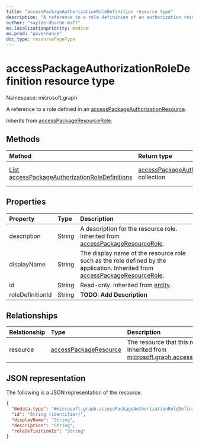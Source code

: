 ```yaml
---
title: "accessPackageAuthorizationRoleDefinition resource type"
description: "A reference to a role definition of an authorization resource.*"
author: "saylee-dharne-msft"
ms.localizationpriority: medium
ms.prod: "governance"
doc_type: resourcePageType
---
```


# accessPackageAuthorizationRoleDefinition resource type

Namespace: microsoft.graph



A reference to a role defined in an [accessPackageAuthorizationResource](../resources/accesspackageauthorizationresource.md).


Inherits from [accessPackageResourceRole](../resources/accesspackageresourcerole.md).

## Methods
|Method|Return type|Description|
|:---|:---|:---|
|[List accessPackageAuthorizationRoleDefinitions](../api/accesspackageauthorizationroledefinition-list.md)|[accessPackageAuthorizationRoleDefinition](../resources/accesspackageauthorizationroledefinition.md) collection|Get a list of the [accessPackageAuthorizationRoleDefinition](../resources/accesspackageauthorizationroledefinition.md) objects and their properties.|

## Properties
|Property|Type|Description|
|:---|:---|:---|
|description|String|A description for the resource role. Inherited from [accessPackageResourceRole](../resources/accesspackageresourcerole.md).|
|displayName|String|The display name of the resource role such as the role defined by the application. Inherited from [accessPackageResourceRole](../resources/accesspackageresourcerole.md).|
|id|String|Read-only. Inherited from [entity](../resources/entity.md).|
|roleDefinitionId|String|**TODO: Add Description**|

## Relationships
|Relationship|Type|Description|
|:---|:---|:---|
|resource|[accessPackageResource](../resources/accesspackageresource.md)|The resource that this role is associated with. Inherited from [microsoft.graph.accessPackageResourceRole](../resources/accesspackageresourcerole.md)|

## JSON representation
The following is a JSON representation of the resource.
<!-- {
  "blockType": "resource",
  "keyProperty": "id",
  "@odata.type": "microsoft.graph.accessPackageAuthorizationRoleDefinition",
  "baseType": "microsoft.graph.accessPackageResourceRole",
  "openType": false
}
-->
``` json
{
  "@odata.type": "#microsoft.graph.accessPackageAuthorizationRoleDefinition",
  "id": "String (identifier)",
  "displayName": "String",
  "description": "String",
  "roleDefinitionId": "String"
}
```

